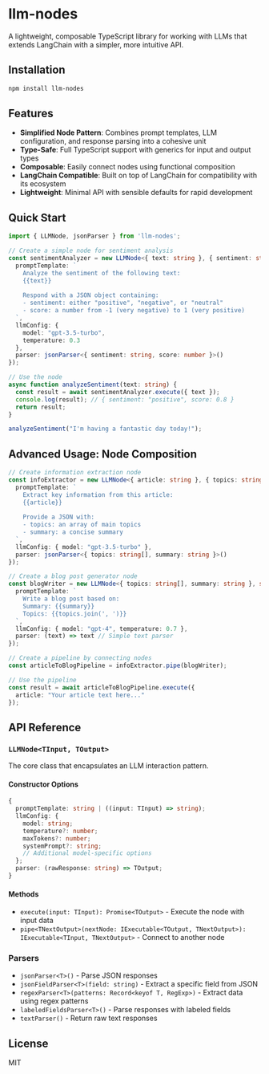 # llm-nodes

A lightweight, composable TypeScript library for working with LLMs that extends LangChain with a simpler, more intuitive API.

## Installation

```bash
npm install llm-nodes
```

## Features

- **Simplified Node Pattern**: Combines prompt templates, LLM configuration, and response parsing into a cohesive unit
- **Type-Safe**: Full TypeScript support with generics for input and output types
- **Composable**: Easily connect nodes using functional composition
- **LangChain Compatible**: Built on top of LangChain for compatibility with its ecosystem
- **Lightweight**: Minimal API with sensible defaults for rapid development

## Quick Start

```typescript
import { LLMNode, jsonParser } from 'llm-nodes';

// Create a simple node for sentiment analysis
const sentimentAnalyzer = new LLMNode<{ text: string }, { sentiment: string, score: number }>({
  promptTemplate: `
    Analyze the sentiment of the following text:
    {{text}}
    
    Respond with a JSON object containing:
    - sentiment: either "positive", "negative", or "neutral"
    - score: a number from -1 (very negative) to 1 (very positive)
  `,
  llmConfig: {
    model: "gpt-3.5-turbo",
    temperature: 0.3
  },
  parser: jsonParser<{ sentiment: string, score: number }>()
});

// Use the node
async function analyzeSentiment(text: string) {
  const result = await sentimentAnalyzer.execute({ text });
  console.log(result); // { sentiment: "positive", score: 0.8 }
  return result;
}

analyzeSentiment("I'm having a fantastic day today!");
```

## Advanced Usage: Node Composition

```typescript
// Create information extraction node
const infoExtractor = new LLMNode<{ article: string }, { topics: string[], summary: string }>({
  promptTemplate: `
    Extract key information from this article:
    {{article}}
    
    Provide a JSON with:
    - topics: an array of main topics
    - summary: a concise summary
  `,
  llmConfig: { model: "gpt-3.5-turbo" },
  parser: jsonParser<{ topics: string[], summary: string }>()
});

// Create a blog post generator node
const blogWriter = new LLMNode<{ topics: string[], summary: string }, string>({
  promptTemplate: `
    Write a blog post based on:
    Summary: {{summary}}
    Topics: {{topics.join(', ')}}
  `,
  llmConfig: { model: "gpt-4", temperature: 0.7 },
  parser: (text) => text // Simple text parser
});

// Create a pipeline by connecting nodes
const articleToBlogPipeline = infoExtractor.pipe(blogWriter);

// Use the pipeline
const result = await articleToBlogPipeline.execute({ 
  article: "Your article text here..." 
});
```

## API Reference

### `LLMNode<TInput, TOutput>`

The core class that encapsulates an LLM interaction pattern.

#### Constructor Options

```typescript
{
  promptTemplate: string | ((input: TInput) => string);
  llmConfig: {
    model: string;
    temperature?: number;
    maxTokens?: number;
    systemPrompt?: string;
    // Additional model-specific options
  };
  parser: (rawResponse: string) => TOutput;
}
```

#### Methods

- `execute(input: TInput): Promise<TOutput>` - Execute the node with input data
- `pipe<TNextOutput>(nextNode: IExecutable<TOutput, TNextOutput>): IExecutable<TInput, TNextOutput>` - Connect to another node

### Parsers

- `jsonParser<T>()` - Parse JSON responses
- `jsonFieldParser<T>(field: string)` - Extract a specific field from JSON
- `regexParser<T>(patterns: Record<keyof T, RegExp>)` - Extract data using regex patterns
- `labeledFieldsParser<T>()` - Parse responses with labeled fields
- `textParser()` - Return raw text responses

## License

MIT